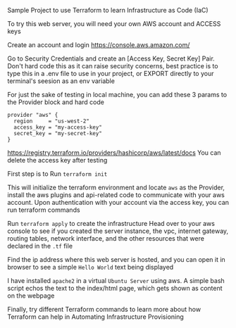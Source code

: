 Sample Project to use Terraform to learn Infrastructure as Code (IaC)

To try this web server, you will need your own AWS account and ACCESS keys

Create an account and login
https://console.aws.amazon.com/

Go to Security Credentials and create an [Access Key, Secret Key] Pair. Don't hard code this as it can raise security concerns, best practice is to type this in a .env file to use in your project, or EXPORT directly to your terminal's seesion as an env variable

For just the sake of testing in local machine, you can add these 3 params to the Provider block and hard code
```
provider "aws" {
  region     = "us-west-2"
  access_key = "my-access-key"
  secret_key = "my-secret-key"
}
```
https://registry.terraform.io/providers/hashicorp/aws/latest/docs
You can delete the access key after testing

First step is to Run `terraform init`

This will initialize the terraform environment and locate `aws` as the Provider, install the aws plugins and api-related code to communicate with your aws account. Upon authentication with your account via the access key, you can run terraform commands

Run `terraform apply` to create the infrastructure
Head over to your aws console to see if you created the server instance, the vpc, internet gateway, routing tables, network interface, and the other resources that were declared in the `.tf` file

Find the ip address where this web server is hosted, and you can open it in browser to see a simple `Hello World` text being displayed

I have installed `apache2` in a virtual `Ubuntu Server` using aws. A simple bash script echos the text to the index/html page, which gets shown as content on the webpage

Finally, try different Terraform commands to learn more about how Terraform can help in Automating Infrastructure Provisioning
